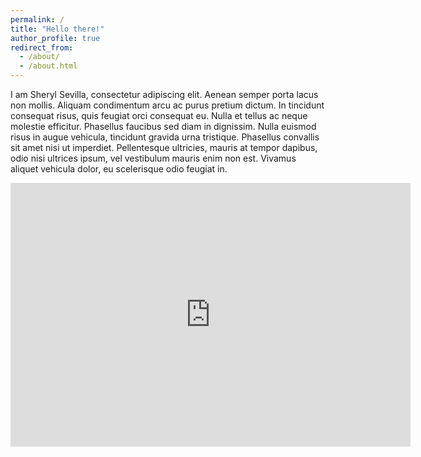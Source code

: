 ```yaml
---
permalink: /
title: "Hello there!"
author_profile: true
redirect_from: 
  - /about/
  - /about.html
---
```


I am Sheryl Sevilla, consectetur adipiscing elit. Aenean semper porta lacus non mollis. Aliquam condimentum arcu ac purus pretium dictum. In tincidunt consequat risus, quis feugiat orci consequat eu. Nulla et tellus ac neque molestie efficitur. Phasellus faucibus sed diam in dignissim. Nulla euismod risus in augue vehicula, tincidunt gravida urna tristique. Phasellus convallis sit amet nisi ut imperdiet. Pellentesque ultricies, mauris at tempor dapibus, odio nisi ultrices ipsum, vel vestibulum mauris enim non est. Vivamus aliquet vehicula dolor, eu scelerisque odio feugiat in.

<iframe src="https://docs.google.com/forms/d/e/1FAIpQLSfxEXxQgsWvXIWL4KCpSIHRTX4XE2KgP92qMQ33tf0Fr5raLA/viewform?embedded=true" width="640" height="422" frameborder="0" marginheight="0" marginwidth="0">Loading…</iframe>